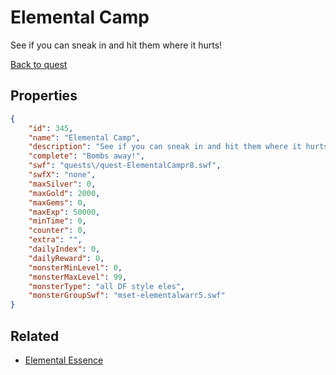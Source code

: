 # Elemental Camp

See if you can sneak in and hit them where it hurts!

[Back to quest](../quests.md)

## Properties

```json
{
    "id": 345,
    "name": "Elemental Camp",
    "description": "See if you can sneak in and hit them where it hurts!",
    "complete": "Bombs away!",
    "swf": "quests\/quest-ElementalCampr8.swf",
    "swfX": "none",
    "maxSilver": 0,
    "maxGold": 2000,
    "maxGems": 0,
    "maxExp": 50000,
    "minTime": 0,
    "counter": 0,
    "extra": "",
    "dailyIndex": 0,
    "dailyReward": 0,
    "monsterMinLevel": 0,
    "monsterMaxLevel": 99,
    "monsterType": "all DF style eles",
    "monsterGroupSwf": "mset-elementalwarr5.swf"
}
```

## Related

- [Elemental Essence](../items/864-elemental-essence.md)

